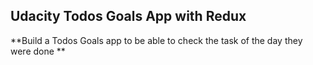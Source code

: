

## Udacity Todos Goals App with Redux 

**Build a Todos Goals app to be able to check the task of the day they were done **

